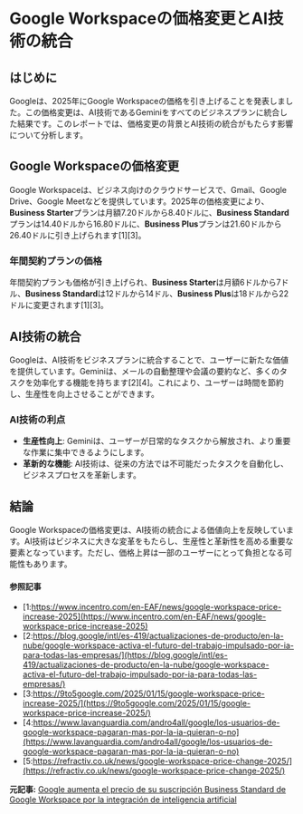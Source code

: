 # Google Workspaceの価格変更とAI技術の統合

## はじめに

Googleは、2025年にGoogle Workspaceの価格を引き上げることを発表しました。この価格変更は、AI技術であるGeminiをすべてのビジネスプランに統合した結果です。このレポートでは、価格変更の背景とAI技術の統合がもたらす影響について分析します。

## Google Workspaceの価格変更

Google Workspaceは、ビジネス向けのクラウドサービスで、Gmail、Google Drive、Google Meetなどを提供しています。2025年の価格変更により、**Business Starter**プランは月額7.20ドルから8.40ドルに、**Business Standard**プランは14.40ドルから16.80ドルに、**Business Plus**プランは21.60ドルから26.40ドルに引き上げられます[1][3]。

### 年間契約プランの価格

年間契約プランも価格が引き上げられ、**Business Starter**は月額6ドルから7ドル、**Business Standard**は12ドルから14ドル、**Business Plus**は18ドルから22ドルに変更されます[1][3]。

## AI技術の統合

Googleは、AI技術をビジネスプランに統合することで、ユーザーに新たな価値を提供しています。Geminiは、メールの自動整理や会議の要約など、多くのタスクを効率化する機能を持ちます[2][4]。これにより、ユーザーは時間を節約し、生産性を向上させることができます。

### AI技術の利点

- **生産性向上**: Geminiは、ユーザーが日常的なタスクから解放され、より重要な作業に集中できるようにします。
- **革新的な機能**: AI技術は、従来の方法では不可能だったタスクを自動化し、ビジネスプロセスを革新します。

## 結論

Google Workspaceの価格変更は、AI技術の統合による価値向上を反映しています。AI技術はビジネスに大きな変革をもたらし、生産性と革新性を高める重要な要素となっています。ただし、価格上昇は一部のユーザーにとって負担となる可能性もあります。

#### 参照記事
- [1:https://www.incentro.com/en-EAF/news/google-workspace-price-increase-2025](https://www.incentro.com/en-EAF/news/google-workspace-price-increase-2025)
- [2:https://blog.google/intl/es-419/actualizaciones-de-producto/en-la-nube/google-workspace-activa-el-futuro-del-trabajo-impulsado-por-ia-para-todas-las-empresas/](https://blog.google/intl/es-419/actualizaciones-de-producto/en-la-nube/google-workspace-activa-el-futuro-del-trabajo-impulsado-por-ia-para-todas-las-empresas/)
- [3:https://9to5google.com/2025/01/15/google-workspace-price-increase-2025/](https://9to5google.com/2025/01/15/google-workspace-price-increase-2025/)
- [4:https://www.lavanguardia.com/andro4all/google/los-usuarios-de-google-workspace-pagaran-mas-por-la-ia-quieran-o-no](https://www.lavanguardia.com/andro4all/google/los-usuarios-de-google-workspace-pagaran-mas-por-la-ia-quieran-o-no)
- [5:https://refractiv.co.uk/news/google-workspace-price-change-2025/](https://refractiv.co.uk/news/google-workspace-price-change-2025/)


**元記事:** [Google aumenta el precio de su suscripción Business Standard de Google Workspace por la integración de inteligencia artificial](https://www.kippel01.com/tecnologia/google-aumenta-precio-suscripcion-business-standard-google-workspace-integracion-inteligencia-artificial)